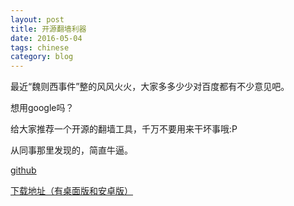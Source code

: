 ```yaml
---
layout: post
title: 开源翻墙利器
date: 2016-05-04
tags: chinese
category: blog
---
```


最近“魏则西事件”整的风风火火，大家多多少少对百度都有不少意见吧。

想用google吗？

给大家推荐一个开源的翻墙工具，千万不要用来干坏事哦:P

从同事那里发现的，简直牛逼。

[github](https://github.com/getlantern/lantern)

[下载地址（有桌面版和安卓版）](https://getlantern.org/)